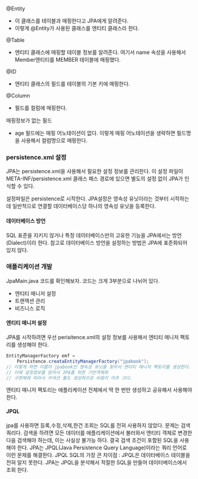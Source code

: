 @Entity
* 이 클래스를 테이블과 매핑한다고 JPA에게 알려준다.
* 이렇게 @Entity가 사용된 클래스를 엔티티 클래스라 한다.

@Table
* 엔티티 클래스에 매핑할 테이블 정보를 알려준다. 여기서 name 속성을 사용해서 Member엔티티를 MEMBER 테이블에 매핑했다.

@ID
* 엔티티 클래스의 필드를 테이블의 기본 키에 매핑한다.

@Column
* 필드를 컬럼에 매핑한다.

매핑정보가 없는 필드
* age 필드에는 매핑 어노테이션이 없다. 이렇게 매핑 어노테이션을 생략하면 필드명을 사용해서 컬럼명으로 매핑한다.

### persistence.xml 설정
JPA는 persistence.xml을 사용해서 필요한 설정 정보를 관리한다.
이 설정 파일이 META-INF/persistence.xml 클래스 패스 경로에 있으면 별도의 설정 없이 JPA가 인식할 수 있다.

설정파일은 persistence로 시작한다.
JPA설정은 영속성 유닛이라는 것부터 시작하는데 일반적으로 연결할 데이터베이스당 하나의 영속성 유닛을 등록한다.
#### 데이터베이스 방언
SQL 표준을 지키지 않거나 특정 데이터베이스만의 고유한 기능을 JPA에서는 방언(Dialect)이라 한다.
참고로 데이터베이스 방언을 설정하는 방법은 JPA에 표준화되어 있지 않다.
### 애플리케이션 개발
JpaMain.java 코드를 확인해보자.
코드는 크게 3부분으로 나뉘어 있다.
* 엔티티 매니저 설정
* 트랜잭션 관리
* 비즈니스 로직
#### 엔티티 매니저 설정
JPA를 시작하려면 우선 perisitence.xml의 설정 정보를 사용해서 엔티티 매니저 팩토리를 생성해야 한다.
~~~java
EntityManagerFactory emf =
    Persistence.creataEntityManagerFactory("jpabook");
// 이렇게 하면 이름이 jpabook인 영속성 유닛을 찾아서 엔티티 매니저 팩토리를 생성한다.
// 이때 설정정보를 읽어서 JPA를 위한 기반객체와 
// 구현체에 따라서 커넥션 풀도 생성하므로 비용이 아주 크다. 
~~~
앤티티 매니저 팩토리는 애플리케이션 전체에서 딱 한 번만 생성하고 공유해서 사용해야 한다.
#### JPQL
jpa를 사용하면 등록,수정,삭제,한건 조회는 SQL를 전혀 사용하지 않았다.
문제는 검색쿼리다. 검색을 하려면 모든 데이터를 애플리케이션에서 불러와서 엔티티 객체로 변경한 다음 검색해야 하는데,
이는 사실상 불가능 하다. 결국 검색 조건이 포함된 SQL을 사용해야 한다.
JPA는 JPQL(Java Persistence Query Language)이라는 쿼리 언어로 이런 문제를 해결한다.
JPQL SQL의 가장 큰 차이점 : JPQL은 데이터베이스 테이블을 전혀 알지 못한다.
JPA는 JPQL을 분석해서 적절한 SQL을 만들어 데이터베이스에서 조회 한다.